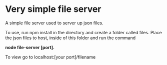 <h1>Very simple file server</h1>
<p>A simple file server used to server up json files. </p>
<p>To use, run npm install in the directory and create a folder called files. Place the json files to host, inside of this folder and run the command</p>
<p style="font-weight:bold;">node file-server [port].</strong>
<p>To view go to localhost:[your port]/filename</p>